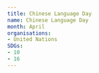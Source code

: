 ```yaml
---
title: Chinese Language Day
name: Chinese Language Day
month: April
organisations:
- United Nations
SDGs:
- 10
- 16
---
```

